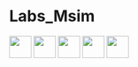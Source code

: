 # Labs_Msim

<img src="https://media.discordapp.net/attachments/866354544544055346/920027946234839050/image.png" width="40px">
<img src="https://media.discordapp.net/attachments/866354544544055346/920027946234839050/image.png" width="40px">
<img src="https://media.discordapp.net/attachments/866354544544055346/920027946234839050/image.png" width="40px">
<img src="https://media.discordapp.net/attachments/866354544544055346/920027946234839050/image.png" width="40px">
<img src="https://media.discordapp.net/attachments/866354544544055346/920027946234839050/image.png" width="40px">
